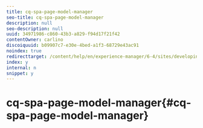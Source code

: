```yaml
---
title: cq-spa-page-model-manager
seo-title: cq-spa-page-model-manager
description: null
seo-description: null
uuid: 34971986-c860-43b3-a829-f94d17f21f42
contentOwner: carlino
discoiquuid: b09907c7-e30e-4bed-a1f3-68729e43ac91
noindex: true
redirecttarget: /content/help/en/experience-manager/6-4/sites/developing/using/reference-materials
index: y
internal: n
snippet: y
---
```


# cq-spa-page-model-manager{#cq-spa-page-model-manager}

